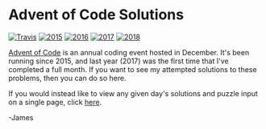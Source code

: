 # Advent of Code Solutions
[![Travis](https://img.shields.io/travis/JamesMCo/Advent-Of-Code/master.svg?style=flat-square)](https://travis-ci.org/JamesMCo/Advent-Of-Code) [![2015](https://img.shields.io/badge/2015-19.5/25-orange.svg?style=flat-square)](https://mrjamesco.uk/Advent-Of-Code#2015) [![2016](https://img.shields.io/badge/2016-15/25-orange.svg?style=flat-square)](https://mrjamesco.uk/Advent-Of-Code#2016) [![2017](https://img.shields.io/badge/2017-25/25-brightgreen.svg?style=flat-square)](https://mrjamesco.uk/Advent-Of-Code#2017) [![2018](https://img.shields.io/badge/2018-7/25-orange.svg?style=flat-square)](https://mrjamesco.uk/Advent-Of-Code#2018)

[Advent of Code](http://adventofcode.com) is an annual coding event hosted in December. It's been running since 2015, and last year (2017) was the first time that I've completed a full month. If you want to see my attempted solutions to these problems, then you can do so here.

If you would instead like to view any given day's solutions and puzzle input on a single page, click [here](https://mrjamesco.uk/Advent-Of-Code).

-James
